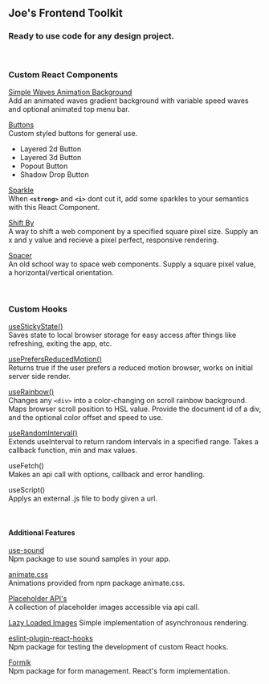 ## Joe's Frontend Toolkit

### Ready to use code for any design project.
<br />

### Custom React Components  
[Simple Waves Animation Background](https://codingthai.com/simple-waves-animation/)  
Add an animated waves gradient background with variable speed waves and optional animated top menu bar.

[Buttons](https://enjeck.com/btns/)   
Custom styled buttons for general use. 
 - Layered 2d Button
 - Layered 3d Button
 - Popout Button
 - Shadow Drop Button

[Sparkle](https://www.joshwcomeau.com/react/animated-sparkles-in-react/)  
When <strong>`<strong>`</strong> and <strong>`<i>`</strong> dont cut it, add some sparkles to your semantics with this React Component. 

[Shift By](https://www.joshwcomeau.com/css/pixel-perfection/)  
A way to shift a web component by a specified square pixel size. Supply an x and y value and recieve a pixel perfect, responsive rendering.

[Spacer](https://www.joshwcomeau.com/react/modern-spacer-gif/)  
An old school way to space web components. Supply a square pixel value, a horizontal/vertical orientation.


<br />

### Custom Hooks
[useStickyState()](https://www.joshwcomeau.com/react/persisting-react-state-in-localstorage/)  
Saves state to local browser storage for easy access after things like refreshing, exiting the app, etc.

[usePrefersReducedMotion()](https://www.joshwcomeau.com/snippets/react-hooks/use-prefers-reduced-motion/)  
Returns true if the user prefers a reduced motion browser, works on initial server side render.

[useRainbow()](https://sonnet.io/posts/use-rainbow/)  
Changes any `<div>` into a color-changing on scroll rainbow background. Maps browser scroll position to HSL value. Provide the document id of a div, and the optional color offset and speed to use.

[useRandomInterval()](https://www.joshwcomeau.com/snippets/react-hooks/use-random-interval/)  
Extends useInterval to return random intervals in a specified range. Takes a callback function, min and max values. 


useFetch()   
Makes an api call with options, callback and error handling.

useScript()  
Applys an external .js file to body given a url.  

<br />

#### Additional Features

[use-sound](https://www.npmjs.com/package/use-sound)  
Npm package to use sound samples in your app.

[animate.css](https://animate.style/)  
Animations provided from npm package animate.css.

[Placeholder API's](https://lorem.space/?utm_source=toolkit.addy.codes)  
A collection of placeholder images accessible via api call.

[Lazy Loaded Images](https://reactjs.org/docs/code-splitting.html#reactlazy)
Simple implementation of asynchronous rendering.

[eslint-plugin-react-hooks](https://www.npmjs.com/package/eslint-plugin-react-hooks)  
Npm package for testing the development of custom React hooks.

[Formik](https://formik.org/)  
Npm package for form management. React's form implementation.
